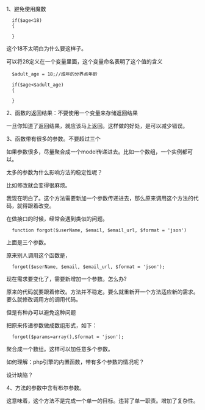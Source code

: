 1、避免使用魔数

      if($age<18)
      {

      }

这个18不太明白为什么要这样子。

可以将28定义在一个变量里面，这个变量命名表明了这个值的含义

      $adult_age = 18;//成年的分界点年龄

      if($age<$adult_age)
      {

      }

2、函数的返回结果：不要使用一个变量来存储返回结果

一旦你知道了返回结果，就应该马上返回。这样做的好处，是可以减少错误。

3、函数带有很多的参数。不要超过三个

如果参数很多，尽量聚合成一个model传递进去。比如一个数组，一个实例都可以。

太多的参数为什么影响方法的稳定性呢？

比如修改就会变得很麻烦。

我现在明白了。这个方法需要新加一个参数传递进去，那么原来调用这个方法的代码，就得跟着改变。

在做接口的时候，经常会遇到类似的问题。

      function forgot($userName, $email, $email_url, $format = 'json')

上面是三个参数。

原来别人调用这个函数是， 

      forgot($userName, $email, $email_url, $format = 'json');

现在需求要变化了，需要新增加一个参数。怎么办?

原来的代码就要跟着修改。方法并不稳定。要么就重新开一个方法适应新的需求。要么就修改调用方的调用代码。

 
但是有种办可以避免这种问题

把原来传递参数做成数组形式，如下：

      forgot($params=array(),$format = 'json');

聚合成一个数组。这样可以加任意多个参数。

 


如何理解：php引擎的内置函数，带有多个参数的情况呢？

设计缺陷？

 

 
4、方法的参数中含有布尔参数。

 

   这意味着，这个方法不是完成一个单一的目标。违背了单一职责。增加了复杂性。
